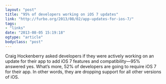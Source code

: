 ```yaml
---
layout: "post"
title: "95% of developers working on iOS 7 updates"
link: "http://furbo.org/2013/08/02/app-updates-for-ios-7/"
tags: 
- "links"
date: "2013-08-05 15:19:18"
ogtype: "article"
bodyclass: "post"
---
```


Craig Hockenberry asked developers if they were actively working on an update for their app to add iOS 7 features and compatibility—95% answered yes. What’s more, 52% of developers are going to require iOS 7 for their app. In other words, they are dropping support for all other versions of iOS.